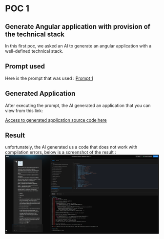 # POC 1
## Generate Angular application with provision of the technical stack
In this first poc, we asked an AI to generate an angular application with a well-defined technical stack.
## Prompt used
Here is the prompt that was used : [Prompt 1](https://github.com/jpdacunha/fa-ia-poc/tree/main/prompts)
## Generated Application
After executing the prompt, the AI generated an application that you can view from this link:

[Access to generated application source code here ](https://github.com/jpdacunha/fa-ia-poc/tree/main/sources/front-end/fa-poc-1)

## Result
unfortunately, the AI generated us a code that does not work with compilation errors, below is a screenshot of the result :
![Screenshot poc 1](/images/poc-1/Error.png "This is a screenshot of result of first poc")
